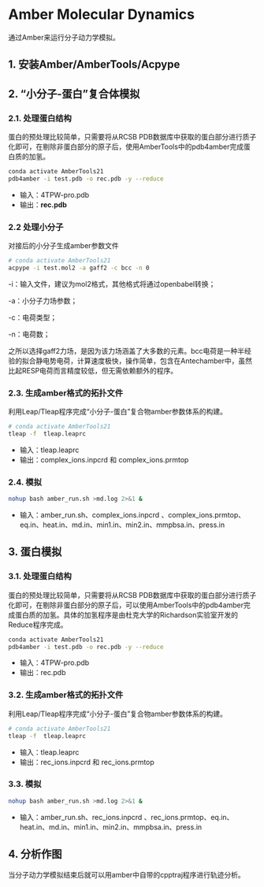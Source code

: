 # Amber Molecular Dynamics
通过Amber来运行分子动力学模拟。

## 1. 安装Amber/AmberTools/Acpype

## 2. “小分子-蛋白”复合体模拟

### 2.1. 处理蛋白结构
蛋白的预处理比较简单，只需要将从RCSB PDB数据库中获取的蛋白部分进行质子化即可，在剔除非蛋白部分的原子后，使用AmberTools中的pdb4amber完成蛋白质的加氢。
```bash
conda activate AmberTools21
pdb4amber -i test.pdb -o rec.pdb -y --reduce
```
- 输入：4TPW-pro.pdb
- 输出：**rec.pdb**

### 2.2 处理小分子
对接后的小分子生成amber参数文件
```bash
# conda activate AmberTools21
acpype -i test.mol2 -a gaff2 -c bcc -n 0
```
-i：输入文件，建议为mol2格式，其他格式将通过openbabel转换；

-a：小分子力场参数；

-c：电荷类型；

-n：电荷数；

之所以选择gaff2力场，是因为该力场涵盖了大多数的元素。bcc电荷是一种半经验的拟合静电势电荷，计算速度极快，操作简单，包含在Antechamber中，虽然比起RESP电荷而言精度较低，但无需依赖额外的程序。


### 2.3. 生成amber格式的拓扑文件
利用Leap/Tleap程序完成“小分子-蛋白”复合物amber参数体系的构建。
```bash
# conda activate AmberTools21
tleap -f  tleap.leaprc
```
- 输入：tleap.leaprc
- 输出：complex_ions.inpcrd 和 complex_ions.prmtop


### 2.4. 模拟
```bash
nohup bash amber_run.sh >md.log 2>&1 &
```
- 输入：amber_run.sh、complex_ions.inpcrd 、complex_ions.prmtop、eq.in、heat.in、md.in、min1.in、min2.in、mmpbsa.in、press.in


## 3. 蛋白模拟
### 3.1. 处理蛋白结构
蛋白的预处理比较简单，只需要将从RCSB PDB数据库中获取的蛋白部分进行质子化即可，在剔除非蛋白部分的原子后，可以使用AmberTools中的pdb4amber完成蛋白质的加氢。具体的加氢程序是由杜克大学的Richardson实验室开发的Reduce程序完成。
```bash
conda activate AmberTools21
pdb4amber -i test.pdb -o rec.pdb -y --reduce
```
- 输入：4TPW-pro.pdb
- 输出：rec.pdb

### 3.2. 生成amber格式的拓扑文件
利用Leap/Tleap程序完成“小分子-蛋白”复合物amber参数体系的构建。
```bash
# conda activate AmberTools21
tleap -f  tleap.leaprc
```
- 输入：tleap.leaprc
- 输出：rec_ions.inpcrd 和 rec_ions.prmtop


### 3.3. 模拟
```bash
nohup bash amber_run.sh >md.log 2>&1 &
```
- 输入：amber_run.sh、rec_ions.inpcrd 、rec_ions.prmtop、eq.in、heat.in、md.in、min1.in、min2.in、mmpbsa.in、press.in





## 4. 分析作图
当分子动力学模拟结束后就可以用amber中自带的cpptraj程序进行轨迹分析。

